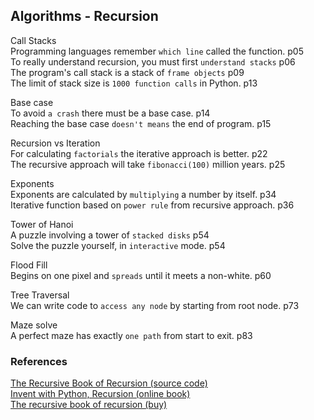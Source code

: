 ## Algorithms - Recursion

Call Stacks  
Programming languages remember `which line` called the function.    p05  
To really understand recursion, you must first `understand stacks`  p06  
The program's call stack is a stack of `frame objects`              p09  
The limit of stack size is `1000 function calls` in Python.         p13  

Base case   
To avoid `a crash` there must be a base case.                       p14  
Reaching the base case `doesn't means` the end of program.          p15  

Recursion vs Iteration  
For calculating `factorials` the iterative approach is better.      p22  
The recursive approach will take `fibonacci(100)` million years.    p25  

Exponents  
Exponents are calculated by `multiplying` a number by itself.       p34  
Iterative function based on `power rule` from recursive approach.   p36   

Tower of Hanoi  
A puzzle involving a tower of `stacked disks`                       p54  
Solve the puzzle yourself, in `interactive` mode.                   p54  

Flood Fill  
Begins on one pixel and `spreads` until it meets a non-white.       p60  

Tree Traversal  
We can write code to `access any node` by starting from root node.  p73  

Maze solve    
A perfect maze has exactly `one path` from start to exit.           p83  


### References

[The Recursive Book of Recursion (source code)](https://github.com/asweigart/the-recursive-book-of-recursion)  
[Invent with Python, Recursion (online book)](https://inventwithpython.com/recursion/)  
[The recursive book of recursion (buy)](https://www.amazon.com/gp/product/B09BKL34VL)
